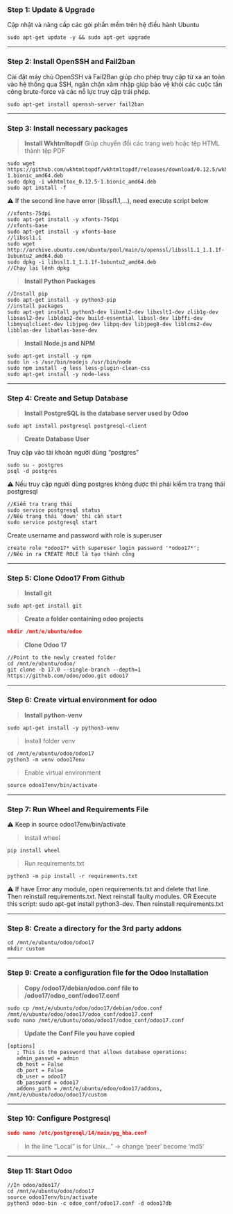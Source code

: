 ### Step 1: Update & Upgrade

Cập nhật và nâng cấp các gói phần mềm trên hệ điều hành Ubuntu

```
sudo apt-get update -y && sudo apt-get upgrade
```

---

### Step 2: Install OpenSSH and Fail2ban

Cài đặt máy chủ OpenSSH và Fail2Ban giúp cho phép truy cập từ xa an toàn vào hệ thống qua SSH, ngăn chặn xâm nhập giúp bảo vệ khỏi các cuộc tấn công brute-force và các nỗ lực truy cập trái phép.

```
sudo apt-get install openssh-server fail2ban
```

---

### Step 3: Install necessary packages

> **Install Wkhtmltopdf**
Giúp chuyển đổi các trang web hoặc tệp HTML thành tệp PDF
> 

```
sudo wget https://github.com/wkhtmltopdf/wkhtmltopdf/releases/download/0.12.5/wkhtmltox_0.12.5-1.bionic_amd64.deb
sudo dpkg -i wkhtmltox_0.12.5-1.bionic_amd64.deb
sudo apt install -f
```

<aside>
⚠️ If the second line have error (libssl1.1,…), need execute script below

</aside>

```
//xfonts-75dpi
sudo apt-get install -y xfonts-75dpi
//xfonts-base
sudo apt-get install -y xfonts-base
//libssl1.1
sudo wget http://archive.ubuntu.com/ubuntu/pool/main/o/openssl/libssl1.1_1.1.1f-1ubuntu2_amd64.deb
sudo dpkg -i libssl1.1_1.1.1f-1ubuntu2_amd64.deb
//Chạy lại lệnh dpkg
```

> **Install Python Packages**
> 

```
//Install pip
sudo apt-get install -y python3-pip
//install packages
sudo apt-get install python3-dev libxml2-dev libxslt1-dev zlib1g-dev libsasl2-dev libldap2-dev build-essential libssl-dev libffi-dev libmysqlclient-dev libjpeg-dev libpq-dev libjpeg8-dev liblcms2-dev libblas-dev libatlas-base-dev
```

> **Install Node.js and NPM**
> 

```
sudo apt-get install -y npm
sudo ln -s /usr/bin/nodejs /usr/bin/node
sudo npm install -g less less-plugin-clean-css
sudo apt-get install -y node-less
```

---

### Step 4: **Create and Setup Database**

> **Install PostgreSQL is the database server used by Odoo**
> 

```
sudo apt install postgresql postgresql-client
```

> **Create Database User**
> 

Truy cập vào tài khoản người dùng “postgres”

```
sudo su - postgres
psql -d postgres
```

<aside>
⚠️ Nếu truy cập người dùng postgres không được thì phải kiểm tra trạng thái postgresql

</aside>

```
//Kiểm tra trạng thái
sudo service postgresql status
//Nếu trạng thái 'down' thì cần start
sudo service postgresql start
```

Create username and password with role is superuser

```
create role *odoo17* with superuser login password '*odoo17*';
//Nếu in ra CREATE ROLE là tạo thành công
```

---

### **Step 5: Clone Odoo17 From Github**

> **Install git**
> 

```
sudo apt-get install git
```

> **Create a folder containing odoo projects**
> 

```json
mkdir /mnt/e/ubuntu/odoo
```

> **Clone Odoo 17**
> 

```
//Point to the newly created folder
cd /mnt/e/ubuntu/odoo/
git clone -b 17.0 --single-branch --depth=1 https://github.com/odoo/odoo.git odoo17
```

---

### Step 6: Create virtual environment for odoo

> **Install python-venv**
> 

```
sudo apt-get install -y python3-venv
```

> Install folder venv
> 

```
cd /mnt/e/ubuntu/odoo/odoo17
python3 -m venv odoo17env
```

> Enable virtual environment
> 

```
source odoo17env/bin/activate
```

---

### Step 7: Run Wheel and Requirements File

<aside>
⚠️ Keep in source odoo17env/bin/activate

</aside>

> Install wheel
> 

```
pip install wheel
```

> Run requirements.txt
> 

```
python3 -m pip install -r requirements.txt
```

<aside>
⚠️ If have Error any module, open requirements.txt and delete that line. Then reinstall requirements.txt.
Next reinstall faulty modules.
OR
Execute this script: sudo apt-get install python3-dev. Then reinstall requirements.txt

</aside>

---

### Step 8: **Create a directory for the 3rd party addons**

```
cd /mnt/e/ubuntu/odoo/odoo17
mkdir custom
```

---

### Step 9: **Create a configuration file for the Odoo Installation**

> **Copy /odoo17/debian/odoo.conf file to /odoo17/odoo_conf/odoo17.conf**
> 

```
sudo cp /mnt/e/ubuntu/odoo/odoo17/debian/odoo.conf /mnt/e/ubuntu/odoo/odoo17/odoo_conf/odoo17.conf
sudo nano /mnt/e/ubuntu/odoo/odoo17/odoo_conf/odoo17.conf
```

> **Update the Conf File you have copied**
> 

```
[options]
   ; This is the password that allows database operations:
   admin_passwd = admin
   db_host = False
   db_port = False
   db_user = odoo17
   db_password = odoo17
   addons_path = /mnt/e/ubuntu/odoo/odoo17/addons, /mnt/e/ubuntu/odoo/odoo17/custom
```

---

### Step 10: Configure Postgresql

```json
sudo nano /etc/postgresql/14/main/pg_hba.conf
```

> In the line “Local” is for Unix…” → change ‘peer’ become ‘md5’
> 

---

### Step 11: Start Odoo

```
//In odoo/odoo17/
cd /mnt/e/ubuntu/odoo/odoo17
source odoo17env/bin/activate
python3 odoo-bin -c odoo_conf/odoo17.conf -d odoo17db
```
